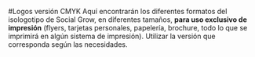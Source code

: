 #Logos versión CMYK
Aquí encontrarán los diferentes formatos del isologotipo de Social Grow, en diferentes tamaños, **para uso exclusivo de impresión** (flyers, tarjetas personales, papelería, brochure, todo lo que se imprimirá en algún sistema de impresión). Utilizar la versión que corresponda según las necesidades.
